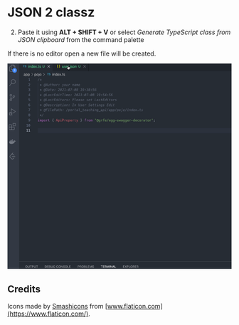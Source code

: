 # JSON 2 classz
2. Paste it using **ALT + SHIFT + V** or select *Generate TypeScript class from JSON clipboard* from the command palette

If there is no editor open a new file will be created.

![json2class usage](https://raw.githubusercontent.com/cjfff/json2class-vscode/master/assets/json2class-usage.gif)

## Credits

Icons made by [Smashicons](https://www.flaticon.com/authors/smashicons) from [www.flaticon.com](https://www.flaticon.com/).
